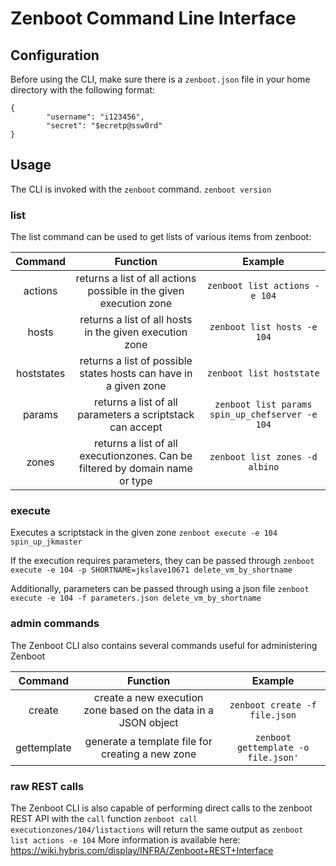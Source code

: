 # Zenboot Command Line Interface

## Configuration

Before using the CLI, make sure there is a `zenboot.json` file in your home directory with the following format:
```
{
        "username": "i123456",
        "secret": "$ecretp@ssw0rd"
}
```

## Usage

The CLI is invoked with the `zenboot` command.
`zenboot version`

### list

The list command can be used to get lists of various items from zenboot:

Command|Function|Example
:-----:|:-----:|:-----:
actions|returns a list of all actions possible in the given execution zone|`zenboot list actions -e 104`
hosts|returns a list of all hosts in the given execution zone|`zenboot list hosts -e 104`
hoststates|returns a list of possible states hosts can have in a given zone|`zenboot list hoststate`
params|returns a list of all parameters a scriptstack can accept|`zenboot list params spin_up_chefserver -e 104`
zones|returns a list of all executionzones. Can be filtered by domain name or type|`zenboot list zones -d albino`

### execute

Executes a scriptstack in the given zone
`zenboot execute -e 104 spin_up_jkmaster`

If the execution requires parameters, they can be passed through
`zenboot execute -e 104 -p SHORTNAME=jkslave10671 delete_vm_by_shortname`

Additionally, parameters can be passed through using a json file
`zenboot execute -e 104 -f parameters.json delete_vm_by_shortname`

### admin commands

The Zenboot CLI also contains several commands useful for administering Zenboot

Command|Function|Example
:-----:|:-----:|:-----:
create|create a new execution zone based on the data in a JSON object|`zenboot create -f file.json`
gettemplate|generate a template file for creating a new zone|`zenboot gettemplate -o file.json'`

### raw REST calls

The Zenboot CLI is also capable of performing direct calls to the zenboot REST API with the `call` function
`zenboot call executionzones/104/listactions` will return the same output as `zenboot list actions -e 104`
More information is available here: https://wiki.hybris.com/display/INFRA/Zenboot+REST+Interface